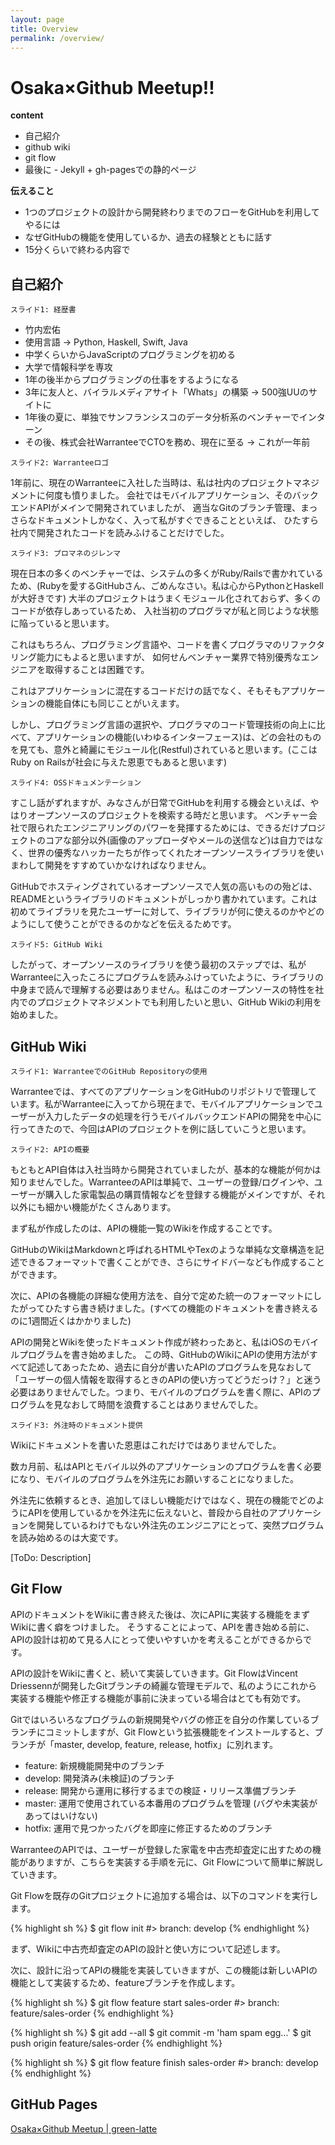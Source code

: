 ```yaml
---
layout: page
title: Overview
permalink: /overview/
---
```


Osaka×Github Meetup!!
=====================

**content**

+ 自己紹介
+ github wiki
+ git flow
+ 最後に - Jekyll + gh-pagesでの静的ページ

**伝えること**

+ 1つのプロジェクトの設計から開発終わりまでのフローをGitHubを利用してやるには
+ なぜGitHubの機能を使用しているか、過去の経験とともに話す
+ 15分くらいで終わる内容で


## 自己紹介

`スライド1: 経歴書`

+ 竹内宏佑
+ 使用言語 -> Python, Haskell, Swift, Java
+ 中学くらいからJavaScriptのプログラミングを初める
+ 大学で情報科学を専攻
+ 1年の後半からプログラミングの仕事をするようになる
+ 3年に友人と、バイラルメディアサイト「Whats」の構築 -> 500強UUのサイトに
+ 1年後の夏に、単独でサンフランシスコのデータ分析系のベンチャーでインターン
+ その後、株式会社WarranteeでCTOを務め、現在に至る -> これが一年前

`スライド2: Warranteeロゴ`

1年前に、現在のWarranteeに入社した当時は、私は社内のプロジェクトマネジメントに何度も憤りました。
会社ではモバイルアプリケーション、そのバックエンドAPIがメインで開発されていましたが、
適当なGitのブランチ管理、まっさらなドキュメントしかなく、入って私がすぐできることといえば、
ひたすら社内で開発されたコードを読みふけることだけでした。

`スライド3: プロマネのジレンマ`

現在日本の多くのベンチャーでは、システムの多くがRuby/Railsで書かれているため、(Rubyを愛するGitHubさん、ごめんなさい。私は心からPythonとHaskellが大好きです)
大半のプロジェクトはうまくモジュール化されておらず、多くのコードが依存しあっているため、
入社当初のプログラマが私と同じような状態に陥っていると思います。

これはもちろん、プログラミング言語や、コードを書くプログラマのリファクタリング能力にもよると思いますが、
如何せんベンチャー業界で特別優秀なエンジニアを取得することは困難です。

これはアプリケーションに混在するコードだけの話でなく、そもそもアプリケーションの機能自体にも同じことがいえます。

しかし、プログラミング言語の選択や、プログラマのコード管理技術の向上に比べて、アプリケーションの機能(いわゆるインターフェース)は、どの会社のものを見ても、意外と綺麗にモジュール化(Restful)されていると思います。(ここはRuby on Railsが社会に与えた恩恵でもあると思います)

`スライド4: OSSドキュメンテーション`

すこし話がずれますが、みなさんが日常でGitHubを利用する機会といえば、やはりオープンソースのプロジェクトを検索する時だと思います。
ベンチャー会社で限られたエンジニアリングのパワーを発揮するためには、できるだけプロジェクトのコアな部分以外(画像のアップローダやメールの送信など)は自力ではなく、世界の優秀なハッカーたちが作ってくれたオープンソースライブラリを使いまわして開発をすすめていかなければなりません。

GitHubでホスティングされているオープンソースで人気の高いものの殆どは、READMEというライブラリのドキュメントがしっかり書かれています。これは初めてライブラリを見たユーザーに対して、ライブラリが何に使えるのかやどのようにして使うことができるのかなどを伝えるためです。

`スライド5: GitHub Wiki`

したがって、オープンソースのライブラリを使う最初のステップでは、私がWarranteeに入ったころにプログラムを読みふけっていたように、ライブラリの中身まで読んで理解する必要はありません。私はこのオープンソースの特性を社内でのプロジェクトマネジメントでも利用したいと思い、GitHub Wikiの利用を始めました。

## GitHub Wiki

`スライド1: WarranteeでのGitHub Repositoryの使用`

Warranteeでは、すべてのアプリケーションをGitHubのリポジトリで管理しています。私がWarranteeに入ってから現在まで、モバイルアプリケーションでユーザーが入力したデータの処理を行うモバイルバックエンドAPIの開発を中心に行ってきたので、今回はAPIのプロジェクトを例に話していこうと思います。

`スライド2: APIの概要`

もともとAPI自体は入社当時から開発されていましたが、基本的な機能が何かは知りませんでした。WarranteeのAPIは単純で、ユーザーの登録/ログインや、ユーザーが購入した家電製品の購買情報などを登録する機能がメインですが、それ以外にも細かい機能がたくさんあります。

まず私が作成したのは、APIの機能一覧のWikiを作成することです。

GitHubのWikiはMarkdownと呼ばれるHTMLやTexのような単純な文章構造を記述できるフォーマットで書くことができ、さらにサイドバーなども作成することができます。

次に、APIの各機能の詳細な使用方法を、自分で定めた統一のフォーマットにしたがってひたすら書き続けました。(すべての機能のドキュメントを書き終えるのに1週間近くはかかりました)

APIの開発とWikiを使ったドキュメント作成が終わったあと、私はiOSのモバイルプログラムを書き始めました。
この時、GitHubのWikiにAPIの使用方法がすべて記述してあったため、過去に自分が書いたAPIのプログラムを見なおして「ユーザーの個人情報を取得するときのAPIの使い方ってどうだっけ？」と迷う必要はありませんでした。つまり、モバイルのプログラムを書く際に、APIのプログラムを見なおして時間を浪費することはありませんでした。

`スライド3: 外注時のドキュメント提供`

Wikiにドキュメントを書いた恩恵はこれだけではありませんでした。

数カ月前、私はAPIとモバイル以外のアプリケーションのプログラムを書く必要になり、モバイルのプログラムを外注先にお願いすることになりました。

外注先に依頼するとき、追加してほしい機能だけではなく、現在の機能でどのようにAPIを使用しているかを外注先に伝えないと、普段から自社のアプリケーションを開発しているわけでもない外注先のエンジニアにとって、突然プログラムを読み始めるのは大変です。

[ToDo: Description]

## Git Flow

APIのドキュメントをWikiに書き終えた後は、次にAPIに実装する機能をまずWikiに書く癖をつけました。
そうすることによって、APIを書き始める前に、APIの設計は初めて見る人にとって使いやすいかを考えることができるからです。

APIの設計をWikiに書くと、続いて実装していきます。Git FlowはVincent Driessennが開発したGitブランチの綺麗な管理モデルで、私のようにこれから実装する機能や修正する機能が事前に決まっている場合はとても有効です。

Gitではいろいろなプログラムの新規開発やバグの修正を自分の作業しているブランチにコミットしますが、Git Flowという拡張機能をインストールすると、ブランチが「master, develop, feature, release, hotfix」に別れます。

+ feature: 新規機能開発中のブランチ
+ develop: 開発済み(未検証)のブランチ
+ release: 開発から運用に移行するまでの検証・リリース準備ブランチ
+ master: 運用で使用されている本番用のプログラムを管理 (バグや未実装があってはいけない)
+ hotfix: 運用で見つかったバグを即座に修正するためのブランチ


WarranteeのAPIでは、ユーザーが登録した家電を中古売却査定に出すための機能がありますが、こちらを実装する手順を元に、Git Flowについて簡単に解説していきます。

Git Flowを既存のGitプロジェクトに追加する場合は、以下のコマンドを実行します。

{% highlight sh %}
$ git flow init
 #> branch: develop
{% endhighlight %}

まず、Wikiに中古売却査定のAPIの設計と使い方について記述します。

次に、設計に沿ってAPIの機能を実装していきますが、この機能は新しいAPIの機能として実装するため、featureブランチを作成します。

{% highlight sh %}
$ git flow feature start sales-order
 #> branch: feature/sales-order
{% endhighlight %}

{% highlight sh %}
$ git add --all
$ git commit -m 'ham spam egg...'
$ git push origin feature/sales-order
{% endhighlight %}

{% highlight sh %}
$ git flow feature finish sales-order
 #> branch: develop
{% endhighlight %}

## GitHub Pages

<a href="https://github.com/green-latte/OsakaGitHubMeetup">Osaka×Github Meetup | green-latte</a>
